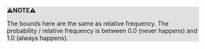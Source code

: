 <div style="margin:2em; background-color: #e0e0e0;">

<strong>⚠️NOTE️️️⚠️</strong>

The bounds here are the same as relative frequency. The probability / relative frequency is between 0.0 (never happens) and 1.0 (always happens).
</div>

